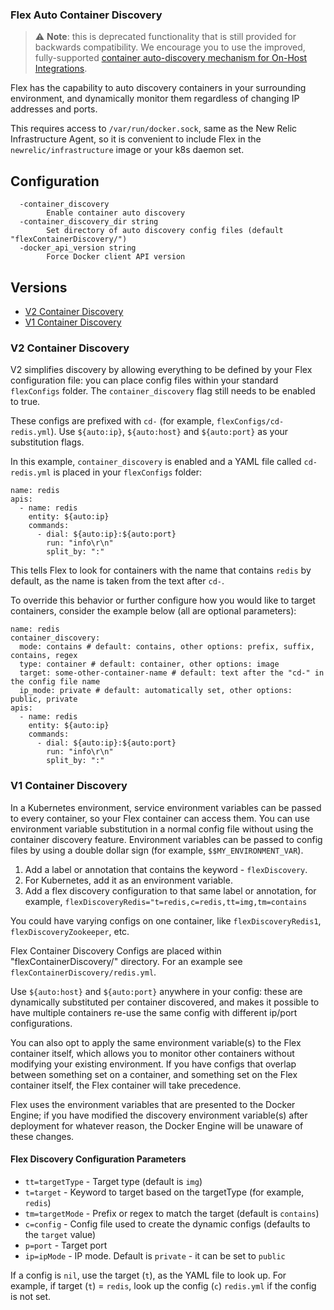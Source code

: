 ### Flex Auto Container Discovery 

> ⚠️ **Note**: this is deprecated functionality that is still provided for backwards compatibility. We encourage you to use the improved, fully-supported [container auto-discovery mechanism for On-Host Integrations](https://docs.newrelic.com/docs/integrations/host-integrations/installation/container-auto-discovery). 

Flex has the capability to auto discovery containers in your surrounding environment, and dynamically monitor them regardless of changing IP addresses and ports.

This requires access to `/var/run/docker.sock`, same as the New Relic Infrastructure Agent, so it is convenient to include Flex in the `newrelic/infrastructure` image or your k8s daemon set.

## Configuration
```
  -container_discovery
        Enable container auto discovery
  -container_discovery_dir string
        Set directory of auto discovery config files (default "flexContainerDiscovery/")
  -docker_api_version string
        Force Docker client API version
```

## Versions
- [V2 Container Discovery](#V2-Container-Discovery)
- [V1 Container Discovery](V1-Container-Discovery)


### V2 Container Discovery

V2 simplifies discovery by allowing everything to be defined by your Flex configuration file: you can place config files within your standard `flexConfigs` folder. The `container_discovery` flag still needs to be enabled to true.

These configs are prefixed with `cd-` (for example, `flexConfigs/cd-redis.yml`). Use `${auto:ip}`, `${auto:host}` and `${auto:port}` as your substitution flags.

In this example, `container_discovery` is enabled and a YAML file called `cd-redis.yml` is placed in your `flexConfigs` folder:
```
name: redis
apis: 
  - name: redis
    entity: ${auto:ip}
    commands: 
      - dial: ${auto:ip}:${auto:port}
        run: "info\r\n"
        split_by: ":"
```

This tells Flex to look for containers with the name that contains `redis` by default, as the name is taken from the text after `cd-`.

To override this behavior or further configure how you would like to target containers, consider the example below (all are optional parameters):

```
name: redis
container_discovery:
  mode: contains # default: contains, other options: prefix, suffix, contains, regex
  type: container # default: container, other options: image
  target: some-other-container-name # default: text after the "cd-" in the config file name
  ip_mode: private # default: automatically set, other options: public, private
apis: 
  - name: redis
    entity: ${auto:ip}
    commands: 
      - dial: ${auto:ip}:${auto:port}
        run: "info\r\n"
        split_by: ":"
```
### V1 Container Discovery

In a Kubernetes environment, service environment variables can be passed to every container, so your Flex container can access them. You can use environment variable substitution in a normal config file without using the container discovery feature. Environment variables can be passed to config files by using a double dollar sign (for example, `$$MY_ENVIRONMENT_VAR`).

1. Add a label or annotation that contains the keyword - `flexDiscovery`.
2. For Kubernetes, add it as an environment variable.
3. Add a flex discovery configuration to that same label or annotation, for example, `flexDiscoveryRedis="t=redis,c=redis,tt=img,tm=contains`

You could have varying configs on one container, like `flexDiscoveryRedis1`, `flexDiscoveryZookeeper`, etc.

Flex Container Discovery Configs are placed within "flexContainerDiscovery/" directory. For an example see `flexContainerDiscovery/redis.yml`.

Use `${auto:host}` and `${auto:port}` anywhere in your config: these are dynamically substituted per container discovered, and makes it possible to have multiple containers re-use the same config with different ip/port configurations.

You can also opt to apply the same environment variable(s) to the Flex container itself, which allows you to monitor other containers without modifying your existing environment. If you have configs that overlap between something set on a container, and something set on the Flex container itself, the Flex container will take precedence.

Flex uses the environment variables that are presented to the Docker Engine; if you have modified the discovery environment variable(s) after deployment for whatever reason, the Docker Engine will be unaware of these changes.

#### Flex Discovery Configuration Parameters
- `tt=targetType` - Target type (default is `img`)
- `t=target` - Keyword to target based on the targetType (for example, `redis`)
- `tm=targetMode` - Prefix or regex to match the target (default is `contains`)
- `c=config` - Config file used to create the dynamic configs (defaults to the `target` value)
- `p=port` - Target port
- `ip=ipMode` - IP mode. Default is `private` - it can be set to `public`

If a config is `nil`, use the target (`t`), as the YAML file to look up. For example, if target (`t`) = `redis`, look up the config (`c`) `redis.yml` if the config is not set.